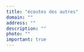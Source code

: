 ```yaml
---
title: "écoutes des autres"
domain: ""
address: ""
description: ""
photo: ""
important: true
---
```

